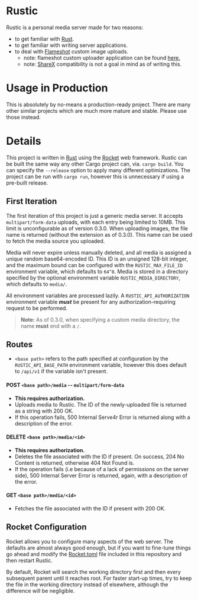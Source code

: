 # Rustic
Rustic is a personal media server made for two reasons:
* to get familiar with [Rust](https://www.rust-lang.org).
* to get familiar with writing server applications.
* to deal with [Flameshot](https://flameshot.js.org/#/) custom image uploads.
    * note: flameshot custom uploader application can be found [here.](https://github.com/SamOphis/dotfiles/tree/master/home/sam/.local)
    * note: [ShareX](https://github.com/ShareX/ShareX) compatibility is not a goal in mind as of writing this.

# Usage in Production
This is absolutely by no-means a production-ready project. There are many other similar projects which are
much more mature and stable. Please use those instead.

# Details
This project is written in [Rust](https://www.rust-lang.org) using the [Rocket](https://github.com/SergioBenitez/Rocket)
web framework. Rustic can be built the same way any other Cargo project can, via. `cargo build`. You can specify the
`--release` option to apply many different optimizations. The project can be run with `cargo run`, however
this is unnecessary if using a pre-built release.

## First Iteration
The first iteration of this project is just a generic media server. It accepts `multipart/form-data` uploads, with
each entry being limited to 10MB. This limit is unconfigurable as of version 0.3.0. When uploading images, the
file name is returned (without the extension as of 0.3.0). This name can be used to fetch the media source you uploaded.

Media will never expire unless manually deleted, and all media is assigned a unique random base64-encoded ID. This ID is
an unsigned 128-bit integer, and the maximum bound can be configured with the `RUSTIC_MAX_FILE_ID` environment variable,
which defaults to `64^8`. Media is stored in a directory specified by the optional environment variable `RUSTIC_MEDIA_DIRECTORY`,
which defaults to `media/`.

All environment variables are processed lazily. A `RUSTIC_API_AUTHORIZATION` environment variable ***must*** be present
for any authorization-requiring request to be performed.

> **Note:** As of 0.3.0, when specifying a custom media directory, the name **must** end with a `/`.

## Routes
* `<base path>` refers to the path specified at configuration by the `RUSTIC_API_BASE_PATH` environment variable,
however this does default to `/api/v1` if the variable isn't present.

#### POST `<base path>/media` -- `multipart/form-data`
* **This requires authorization.**
* Uploads media to Rustic. The ID of the newly-uploaded file is returned as a string with 200 OK.
* If this operation fails, 500 Internal Serve4r Error is returned along with a description of the error.

#### DELETE `<base path>/media/<id>`
* **This requires authorization.**
* Deletes the file associated with the ID if present. On success, 204 No Content is returned, otherwise 404 Not Found is.
* If the operation fails (i.e because of a lack of permissions on the server side), 500 Internal Server Error is returned,
again, with a description of the error.

#### GET `<base path>/media/<id>`
* Fetches the file associated with the ID if present with 200 OK.

## Rocket Configuration
Rocket allows you to configure many aspects of the web server. The defaults are almost always good enough,
but if you want to fine-tune things go ahead and modify the [Rocket.toml](https://github.com/SamOphis/rustic/blob/master/Rocket.toml) file included in this repository
and then restart Rustic.

By default, Rocket will search the working directory first and then every subsequent parent until it reaches root.
For faster start-up times, try to keep the file in the working directory instead of elsewhere, although the difference will be negligible.




